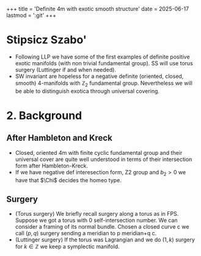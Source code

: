 +++
title = 'Definite 4m with exotic smooth structure'
date = 2025-06-17
lastmod = ':git'
+++


# Stipsicz Szabo'

- Following LLP we have some of the first examples of definite positive exotic manifolds (with non trivial fundamental group). SS will use torus surgery (Luttinger if and when needed). 
- SW invariant are hopeless for a negative definite (oriented, closed, smooth) 4-manifolds with $\mathbb{Z}_2$ fundamental group. Nevertheless we will be able to distinguish exotica through universal covering.

# 2. Background 

## After Hambleton and Kreck

- Closed, oriented 4m with finite cyclic fundamental group and their universal cover are quite well understood in terms of their intersection form after Hambleton-Kreck.
- If we have negative def interesection form, Z2 group and $b_2>0$ we have that $\Chi$ decides the homeo type.

##  Surgery

- (Torus surgery) We briefly recall surgery along a torus as in FPS. Suppose we got a torus with 0 self-intersection number. We can consider a framing of its normal bundle. Chosen a closed curve c we call $(p,q)$ surgery sending a meridian to p meridian+q c.
- (Luttinger surgery) If the torus was Lagrangian and we do $(1,k)$ surgery for $k\in\mathbb{Z}$ we keep a symplectic manifold.  